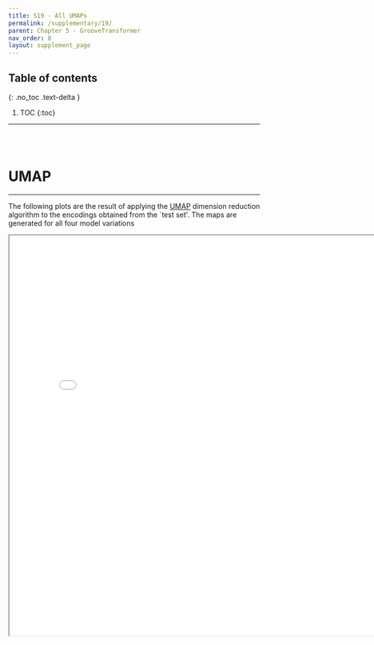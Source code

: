 ```yaml
---
title: S19 - All UMAPs
permalink: /supplementary/19/
parent: Chapter 5 - GrooveTransformer
nav_order: 8
layout: supplement_page
---
```

## Table of contents
{: .no_toc .text-delta }

1. TOC
{:toc}

---

<br/><br/>

# **UMAP**
---

The following plots are the result of applying the [UMAP](https://umap-learn.readthedocs.io/en/latest/) dimension reduction 
algorithm to the encodings obtained from the `test set'. The maps are generated for all four model variations


<iframe src="{{ site.baseurl }}/assets/ch56/additional/umaps/umap_tabs.html" width="800px" height="800px"></iframe>

<br/><br/>
